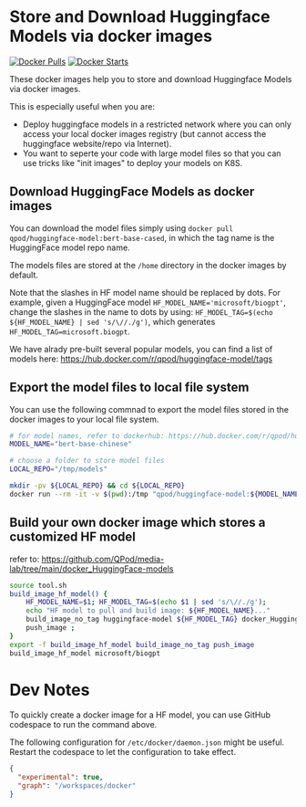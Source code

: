 # Store and Download Huggingface Models via docker images

[![Docker Pulls](https://img.shields.io/docker/pulls/qpod/huggingface-model.svg)](https://hub.docker.com/r/qpod/huggingface-model)
[![Docker Starts](https://img.shields.io/docker/stars/qpod/huggingface-model.svg)](https://hub.docker.com/r/qpod/huggingface-model)

These docker images help you to store and download Huggingface Models via docker images.

This is especially useful when you are:

 - Deploy huggingface models in a restricted network where you can only access your local docker images registry (but cannot access the huggingface website/repo via Internet).
 - You want to seperte your code with large model files so that you can use tricks like "init images" to deploy your models on K8S.

## Download HuggingFace Models as docker images

You can download the model files simply using `docker pull qpod/huggingface-model:bert-base-cased`, in which the tag name is the HuggingFace model repo name.

The models files are stored at the `/home` directory in the docker images by default.

Note that the slashes in HF model name should be replaced by dots.
For example, given a HuggingFace model `HF_MODEL_NAME='microsoft/biogpt'`, change the slashes in the name to dots by using: `HF_MODEL_TAG=$(echo ${HF_MODEL_NAME} | sed 's/\//./g')`, which generates `HF_MODEL_TAG=microsoft.biogpt`.

We have alrady pre-built several popular models, you can find a list of models here:
https://hub.docker.com/r/qpod/huggingface-model/tags


## Export the model files to local file system 

You can use the following commnad to export the model files stored in the docker images to your local file system.

```bash
# for model names, refer to dockerhub: https://hub.docker.com/r/qpod/huggingface-model/tags
MODEL_NAME="bert-base-chinese"

# choose a folder to store model files
LOCAL_REPO="/tmp/models"

mkdir -pv ${LOCAL_REPO} && cd ${LOCAL_REPO}
docker run --rm -it -v $(pwd):/tmp "qpod/huggingface-model:${MODEL_NAME}"
```


## Build your own docker image which stores a customized HF model

refer to: https://github.com/QPod/media-lab/tree/main/docker_HuggingFace-models

```bash
source tool.sh
build_image_hf_model() {
    HF_MODEL_NAME=$1; HF_MODEL_TAG=$(echo $1 | sed 's/\//./g');
    echo "HF model to pull and build image: ${HF_MODEL_NAME}..."
    build_image_no_tag huggingface-model ${HF_MODEL_TAG} docker_HuggingFace-models/Dockerfile --build-arg "HF_MODEL_NAME=${HF_MODEL_NAME}" ;
    push_image ;
}
export -f build_image_hf_model build_image_no_tag push_image
build_image_hf_model microsoft/biogpt
```

# Dev Notes

To quickly create a docker image for a HF model, you can use GitHub codespace to run the command above.

The following configuration for `/etc/docker/daemon.json` might be useful. Restart the codespace to let the configuration to take effect.

```json
{
  "experimental": true,
  "graph": "/workspaces/docker"
}
```
